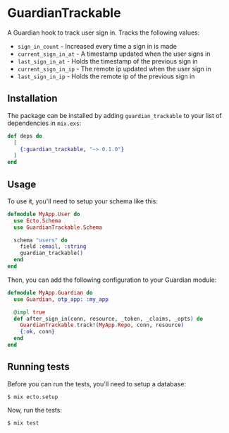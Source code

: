 # GuardianTrackable

A Guardian hook to track user sign in. Tracks the following values:

* `sign_in_count`      - Increased every time a sign in is made
* `current_sign_in_at` - A timestamp updated when the user signs in
* `last_sign_in_at`    - Holds the timestamp of the previous sign in
* `current_sign_in_ip` - The remote ip updated when the user sign in
* `last_sign_in_ip`    - Holds the remote ip of the previous sign in

## Installation

The package can be installed by adding `guardian_trackable` to your list of dependencies in `mix.exs`:

```elixir
def deps do
  [
    {:guardian_trackable, "~> 0.1.0"}
  ]
end
```

## Usage

To use it, you'll need to setup your schema like this:

```elixir
defmodule MyApp.User do
  use Ecto.Schema
  use GuardianTrackable.Schema

  schema "users" do
    field :email, :string
    guardian_trackable()
  end
end
```

Then, you can add the following configuration to your Guardian module:

```elixir
defmodule MyApp.Guardian do
  use Guardian, otp_app: :my_app

  @impl true
  def after_sign_in(conn, resource, _token, _claims, _opts) do
    GuardianTrackable.track!(MyApp.Repo, conn, resource)
    {:ok, conn}
  end
end
```

## Running tests

Before you can run the tests, you'll need to setup a database:

```
$ mix ecto.setup
```

Now, run the tests:

```
$ mix test
```
